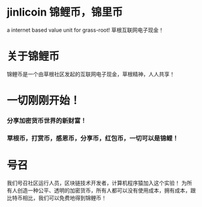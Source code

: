 # jinlicoin 锦鲤币，锦里币
a internet based value unit for grass-root! 草根互联网电子现金！

# 关于锦鲤币
锦鲤币是一个由草根社区发起的互联网电子现金，草根精神，人人共享！

# 一切刚刚开始！ 

### 分享加密货币世界的新财富！
### 草根币，打赏币，感恩币，分享币，红包币，一切可以是锦鲤！


# 号召
我们号召社区运行人员，区块链技术开发者，计算机程序猿加入这个实验！ 为所有人创造一种公平、透明的加密货币，所有人都可以没有使用成本，拥有成本，跟比特币相比，我们可以免费地得到锦鲤币！





